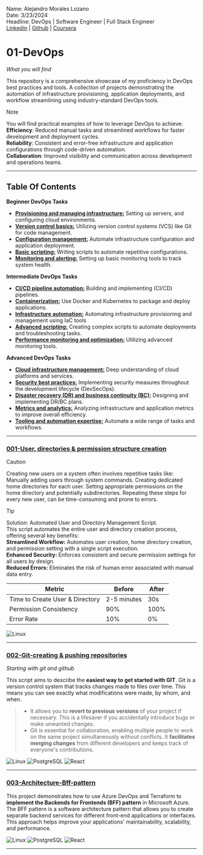 Name: Alejandro Morales Lozano<br>
Date: 3/23/2024<br>
Headline: DevOps | Software Engineer | Full Stack Engineer<br>
[Linkedin](https://www.linkedin.com/in/alejandromoraleslozano/) | [Github](https://github.com/AleMorales9011) | [Coursera](https://github.com/AleMorales9011)

# 01-DevOps
*What you will find*

This repository is a comprehensive showcase of my proficiency in DevOps best practices and tools. A collection of projects demonstrating the automation of infrastructure provisioning, application deployments, and workflow streamlining using industry-standard DevOps tools.

> [!NOTE]
> You will find practical examples of how to leverage DevOps to achieve:<br>
> **Efficiency**: Reduced manual tasks and streamlined workflows for faster development and deployment cycles.<br>
> **Reliability**: Consistent and error-free infrastructure and application configurations through code-driven automation.<br>
> **Collaboration**: Improved visibility and communication across development and operations teams.<br>

---

## Table Of Contents

**Beginner DevOps Tasks**

- [**Provisioning and managing infrastructure:**](https://github.com/AleMorales9011/01-DEVOPS/tree/dfeebb970c5d2e188626a02a99f437fcc490cd9b/003-ARCHITECTURE-BFF-PATTERN) Setting up servers, and configuring cloud environments.
- [**Version control basics:**](https://github.com/AleMorales9011/01-DEVOPS/tree/dfeebb970c5d2e188626a02a99f437fcc490cd9b/002-GIT-CREATING%20%26%20PUSHING%20REPOSITORIES) Utilizing version control systems (VCS) like Git for code management.
- [**Configuration management:**](https://github.com/AleMorales9011/01-DEVOPS/tree/dfeebb970c5d2e188626a02a99f437fcc490cd9b/003-ARCHITECTURE-BFF-PATTERN) Automate infrastructure configuration and application deployment.<br>
- [**Basic scripting:**](https://github.com/AleMorales9011/01-DEVOPS/tree/dfeebb970c5d2e188626a02a99f437fcc490cd9b/001-USER%2CDIRECTORIES%20%26%20PERMISSION%20STRUCTURE) Writing scripts to automate repetitive configurations.<br>
- [**Monitoring and alerting:**]() Setting up basic monitoring tools to track system health.

**Intermediate DevOps Tasks**

- [**CI/CD pipeline automation:**](https://github.com/AleMorales9011/01-DEVOPS/tree/dfeebb970c5d2e188626a02a99f437fcc490cd9b/003-ARCHITECTURE-BFF-PATTERN) Building and implementing (CI/CD) pipelines.
- [**Containerization:**](https://github.com/AleMorales9011/01-DEVOPS/tree/a527f829037dc901f06556d97c87b7a72c00764a/005-%20DOCKER%20COMPOSE) Use Docker and Kubernetes to package and deploy applications.
- [**Infrastructure automation:**](https://github.com/AleMorales9011/01-DEVOPS/tree/a527f829037dc901f06556d97c87b7a72c00764a/003-ARCHITECTURE-BFF-PATTERN) Automating infrastructure provisioning and management using IaC tools
- [**Advanced scripting:**]() Creating complex scripts to automate deployments and troubleshooting tasks.
- [**Performance monitoring and optimization:**]() Utilizing advanced monitoring tools.

**Advanced DevOps Tasks**

- [**Cloud infrastructure management:**]() Deep understanding of cloud platforms and services.
- [**Security best practices:**]() Implementing security measures throughout the development lifecycle (DevSecOps).
- [**Disaster recovery (DR) and business continuity (BC):**]() Designing and implementing DR/BC plans.
- [**Metrics and analytics:**]() Analyzing infrastructure and application metrics to improve overall efficiency.
- [**Tooling and automation expertise:**]() Automate a wide range of tasks and workflows.

---

### [001-User, directories & permission structure creation](https://github.com/AleMorales9011/01-DEVOPS-AWS/blob/da5613ce95572d95cf385536b78fb5c5a93dfb51/001-USER%2CDIRECTORIES%20%26%20PERMISSION%20STRUCTURE%20CREATION)
> [!CAUTION]
> Creating new users on a system often involves repetitive tasks like:
> Manually adding users through system commands.
> Creating dedicated home directories for each user.
> Setting appropriate permissions on the home directory and potentially subdirectories.
> Repeating these steps for every new user, can be time-consuming and prone to errors.

> [!TIP]
> Solution: Automated User and Directory Management Script.<br>
> This script automates the entire user and directory creation process, offering several key benefits:<br>
> **Streamlined Workflow:** Automates user creation, home directory creation, and permission setting with a single script execution.<br>
> **Enhanced Security:** Enforces consistent and secure permission settings for all users by design.<br>
> **Reduced Errors:** Eliminates the risk of human error associated with manual data entry.<br>

| Metric  | Before | After |
| ------------- | ------------- | ---------- |
| Time to Create User & Directory  | 2-5 minutes  |  30s  |
| Permission Consistency           | 90%          | 100%  |
| Error Rate                       | 10%          |  0%     |

![Linux](https://img.shields.io/badge/Linux-000?style=for-the-badge&logo=linux&logoColor=FF00F6&color:FFF)


---

### [002-Git-creating & pushing repositories](https://github.com/AleMorales9011/01-DEVOPS-AWS/blob/5abedca77facd49710abf7a2f6a5a520ce22f852/002-GIT-CREATING%20%26%20PUSHING%20REPOSITORIES)
*Starting with git and github*

This script aims to describe the **easiest way to get started with GIT**. Git is a version control system that tracks changes made to files over time. This means you can see exactly what modifications were made, by whom, and when.
>- It allows you to **revert to previous versions** of your project if necessary. This is a lifesaver if you accidentally introduce bugs or make unwanted changes.
>- Git is essential for collaboration, enabling multiple people to work on the same project simultaneously without conflicts. It **facilitates merging changes** from different developers and keeps track of everyone's contributions.
  
![Linux](https://img.shields.io/badge/Linux-000?style=for-the-badge&logo=linux&logoColor=FF00F6&color:FFF)
![PostgreSQL](https://img.shields.io/badge/PostgreSQL-000?style=for-the-badge&logo=postgresql&logoColor=FF00F6&color:FFF)
![React](https://img.shields.io/badge/React-20232A?style=for-the-badge&logo=react&logoColor=FF00F6&color:FFF)

---

### [003-Architecture-Bff-pattern]()

This project demonstrates how to use Azure DevOps and Terraform to **implement the Backends for Frontends (BFF) pattern** in Microsoft Azure. The BFF pattern is a software architecture pattern that allows you to create separate backend services for different front-end applications or interfaces. This approach helps improve your applications' maintainability, scalability, and performance.

![Linux](https://img.shields.io/badge/Linux-000?style=for-the-badge&logo=linux&logoColor=FF00F6&color:FFF)
![PostgreSQL](https://img.shields.io/badge/PostgreSQL-000?style=for-the-badge&logo=postgresql&logoColor=FF00F6&color:FFF)
![React](https://img.shields.io/badge/React-20232A?style=for-the-badge&logo=react&logoColor=FF00F6&color:FFF)

---



